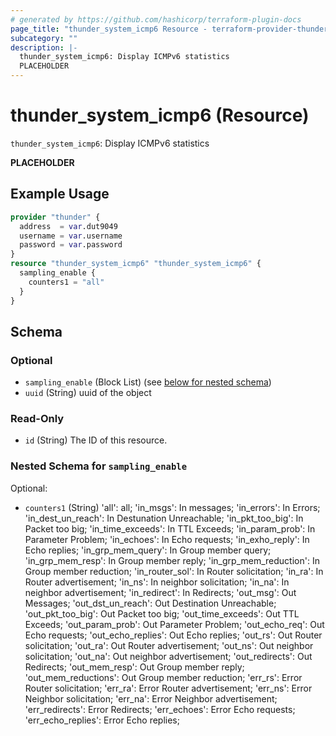 ```yaml
---
# generated by https://github.com/hashicorp/terraform-plugin-docs
page_title: "thunder_system_icmp6 Resource - terraform-provider-thunder"
subcategory: ""
description: |-
  thunder_system_icmp6: Display ICMPv6 statistics
  PLACEHOLDER
---
```


# thunder_system_icmp6 (Resource)

`thunder_system_icmp6`: Display ICMPv6 statistics

__PLACEHOLDER__

## Example Usage

```terraform
provider "thunder" {
  address  = var.dut9049
  username = var.username
  password = var.password
}
resource "thunder_system_icmp6" "thunder_system_icmp6" {
  sampling_enable {
    counters1 = "all"
  }
}
```

<!-- schema generated by tfplugindocs -->
## Schema

### Optional

- `sampling_enable` (Block List) (see [below for nested schema](#nestedblock--sampling_enable))
- `uuid` (String) uuid of the object

### Read-Only

- `id` (String) The ID of this resource.

<a id="nestedblock--sampling_enable"></a>
### Nested Schema for `sampling_enable`

Optional:

- `counters1` (String) 'all': all; 'in_msgs': In messages; 'in_errors': In Errors; 'in_dest_un_reach': In Destunation Unreachable; 'in_pkt_too_big': In Packet too big; 'in_time_exceeds': In TTL Exceeds; 'in_param_prob': In Parameter Problem; 'in_echoes': In Echo requests; 'in_exho_reply': In Echo replies; 'in_grp_mem_query': In Group member query; 'in_grp_mem_resp': In Group member reply; 'in_grp_mem_reduction': In Group member reduction; 'in_router_sol': In Router solicitation; 'in_ra': In Router advertisement; 'in_ns': In neighbor solicitation; 'in_na': In neighbor advertisement; 'in_redirect': In Redirects; 'out_msg': Out Messages; 'out_dst_un_reach': Out Destination Unreachable; 'out_pkt_too_big': Out Packet too big; 'out_time_exceeds': Out TTL Exceeds; 'out_param_prob': Out Parameter Problem; 'out_echo_req': Out Echo requests; 'out_echo_replies': Out Echo replies; 'out_rs': Out Router solicitation; 'out_ra': Out Router advertisement; 'out_ns': Out neighbor solicitation; 'out_na': Out neighbor advertisement; 'out_redirects': Out Redirects; 'out_mem_resp': Out Group member reply; 'out_mem_reductions': Out Group member reduction; 'err_rs': Error Router solicitation; 'err_ra': Error Router advertisement; 'err_ns': Error Neighbor solicitation; 'err_na': Error Neighbor advertisement; 'err_redirects': Error Redirects; 'err_echoes': Error Echo requests; 'err_echo_replies': Error Echo replies;


